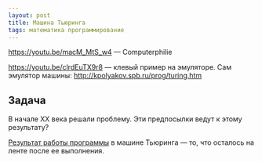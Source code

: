 ```yaml
---
layout: post
title: Машина Тьюринга
tags: математика программирование
---
```


https://youtu.be/macM_MtS_w4 — Computerphilie

https://youtu.be/clrdEuTX9r8 — клевый пример на эмуляторе. Сам эмулятор машины: http://kpolyakov.spb.ru/prog/turing.htm

## Задача
В начале XX века решали проблему.
Эти предпосылки ведут к этому результату?

[Результат работы программы](https://youtu.be/dNRDvLACg5Q?list=PLzH6n4zXuckrEzV0CB1xXbSdsP_a7VUoK&t=178) в машине Тьюринга — то, что осталось на ленте после ее выполнения.